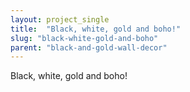 ```yaml
---
layout: project_single
title:  "Black, white, gold and boho!"
slug: "black-white-gold-and-boho"
parent: "black-and-gold-wall-decor"
---
```

Black, white, gold and boho!